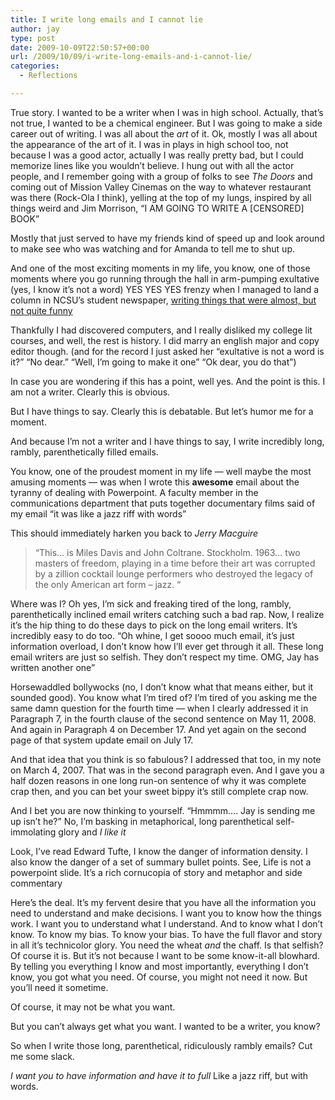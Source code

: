 ```yaml
---
title: I write long emails and I cannot lie
author: jay
type: post
date: 2009-10-09T22:50:57+00:00
url: /2009/10/09/i-write-long-emails-and-i-cannot-lie/
categories:
  - Reflections

---
```

True story. I wanted to be a writer when I was in high school. Actually, that’s not true, I wanted to be a chemical engineer. But I was going to make a side career out of writing. I was all about the _art_ of it. Ok, mostly I was all about the appearance of the art of it. I was in plays in high school too, not because I was a good actor, actually I was really pretty bad, but I could memorize lines like you wouldn’t believe. I hung out with all the actor people, and I remember going with a group of folks to see _The Doors_ and coming out of Mission Valley Cinemas on the way to whatever restaurant was there (Rock-Ola I think), yelling at the top of my lungs, inspired by all things weird and Jim Morrison, “I AM GOING TO WRITE A [CENSORED] BOOK”

Mostly that just served to have my friends kind of speed up and look around to make see who was watching and for Amanda to tell me to shut up.

And one of the most exciting moments in my life, you know, one of those moments where you go running through the hall in arm-pumping exultative (yes, I know it’s not a word) YES YES YES frenzy when I managed to land a column in NCSU’s student newspaper, [writing things that were almost, but not quite funny][1]

Thankfully I had discovered computers, and I really disliked my college lit courses, and well, the rest is history. I did marry an english major and copy editor though. (and for the record I just asked her “exultative is not a word is it?” “No dear.” “Well, I’m going to make it one” “Ok dear, you do that”)

In case you are wondering if this has a point, well yes. And the point is this. I am not a writer. Clearly this is obvious.

But I have things to say. Clearly this is debatable. But let’s humor me for a moment.

And because I’m not a writer and I have things to say, I write incredibly long, rambly, parenthetically filled emails.

You know, one of the proudest moment in my life — well maybe the most amusing moments — was when I wrote this **awesome** email about the tyranny of dealing with Powerpoint. A faculty member in the communications department that puts together documentary films said of my email “it was like a jazz riff with words”

This should immediately harken you back to _Jerry Macguire_

> “This… is Miles Davis and John Coltrane. Stockholm. 1963… two masters of freedom, playing in a time before their art was corrupted by a zillion cocktail lounge performers who destroyed the legacy of the only American art form – jazz. “

Where was I? Oh yes, I’m sick and freaking tired of the long, rambly, parenthetically inclined email writers catching such a bad rap. Now, I realize it’s the hip thing to do these days to pick on the long email writers. It’s incredibly easy to do too. “Oh whine, I get soooo much email, it’s just information overload, I don’t know how I’ll ever get through it all. These long email writers are just so selfish. They don’t respect my time. OMG, Jay has written another one”

Horsewaddled bollywocks (no, I don’t know what that means either, but it sounded good). You know what I’m tired of? I’m tired of you asking me the same damn question for the fourth time — when I clearly addressed it in Paragraph 7, in the fourth clause of the second sentence on May 11, 2008. And again in Paragraph 4 on December 17. And yet again on the second page of that system update email on July 17.

And that idea that you think is so fabulous? I addressed that too, in my note on March 4, 2007. That was in the second paragraph even. And I gave you a half dozen reasons in one long run-on sentence of why it was complete crap then, and you can bet your sweet bippy it’s still complete crap now.

And I bet you are now thinking to yourself. “Hmmmm…. Jay is sending me up isn’t he?” No, I’m basking in metaphorical, long parenthetical self-immolating glory and _I like it_

Look, I’ve read Edward Tufte, I know the danger of information density. I also know the danger of a set of summary bullet points. See, Life is not a powerpoint slide. It’s a rich cornucopia of story and metaphor and side commentary

Here’s the deal. It’s my fervent desire that you have all the information you need to understand and make decisions. I want you to know how the things work. I want you to understand what I understand. And to know what I don’t know. To know my bias. To know your bias. To have the full flavor and story in all it’s technicolor glory. You need the wheat _and_ the chaff. Is that selfish? Of course it is. But it’s not because I want to be some know-it-all blowhard. By telling you everything I know and most importantly, everything I don’t know, you got what you need. Of course, you might not need it now. But you’ll need it sometime.

Of course, it may not be what you want.

But you can’t always get what you want. I wanted to be a writer, you know?

So when I write those long, parenthetical, ridiculously rambly emails? Cut me some slack.

_I want you to have information and have it to full_ Like a jazz riff, but with words.

 [1]: https://rambleon.org/same-game-older-age/